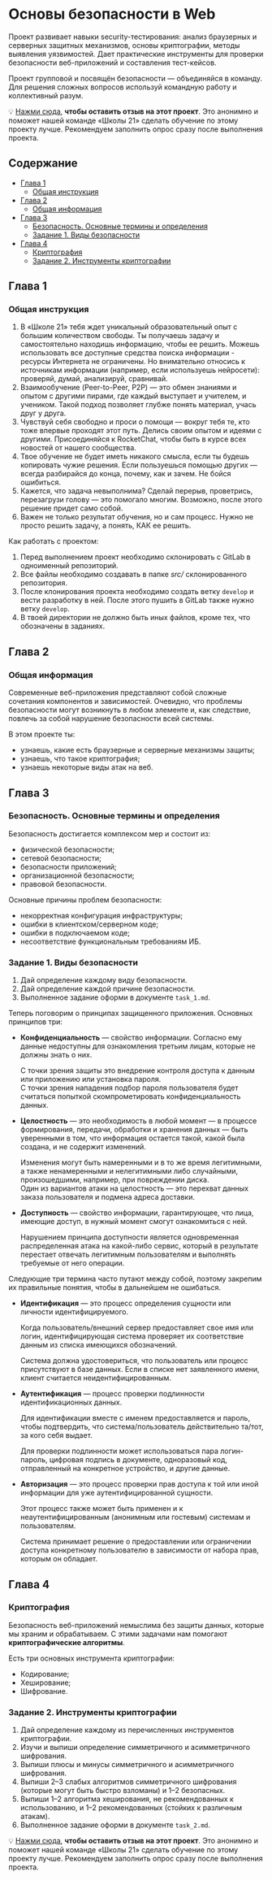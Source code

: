 # Основы безопасности в Web

Проект развивает навыки security-тестирования: анализ браузерных и серверных защитных механизмов, основы криптографии, методы выявления уязвимостей. Дает практические инструменты для проверки безопасности веб-приложений и составления тест-кейсов.

Проект групповой и посвящён безопасности — объединяйся в команду. Для решения сложных вопросов используй командную работу и коллективный разум.

💡 [Нажми сюда](https://new.oprosso.net/p/4cb31ec3f47a4596bc758ea1861fb624), **чтобы оставить отзыв на этот проект**. Это анонимно и поможет нашей команде «Школы 21» сделать обучение по этому проекту лучше. Рекомендуем заполнить опрос сразу после выполнения проекта.

## Содержание

  - [Глава 1](#глава-1)
    - [Общая инструкция](#общая-инструкция)
  - [Глава 2](#глава-2)
    - [Общая информация](#общая-информация)
  - [Глава 3](#глава-3)
    - [Безопасность. Основные термины и определения](#безопасность-основные-термины-и-определения)
    - [Задание 1. Виды безопасности](#задание-1-виды-безопасности)
  - [Глава 4](#глава-4)
    - [Криптография](#криптография)
    - [Задание 2. Инструменты криптографии](#задание-2-инструменты-криптографии)

## Глава 1
### Общая инструкция

1. В «Школе 21» тебя ждет уникальный образовательный опыт с большим количеством свободы. Ты получаешь задачу и самостоятельно находишь информацию, чтобы ее решить. Можешь использовать все доступные средства поиска информации - ресурсы Интернета не ограничены. Но внимательно относись к источникам информации (например, если используешь нейросети): проверяй, думай, анализируй, сравнивай. 
2. Взаимообучение (Peer-to-Peer, P2P) — это обмен знаниями и опытом с другими пирами, где каждый выступает и учителем, и учеником. Такой подход позволяет глубже понять материал, учась друг у друга.  
3. Чувствуй себя свободно и проси о помощи — вокруг тебя те, кто тоже впервые проходят этот путь. Делись своим опытом и идеями с другими. Присоединяйся к RocketChat, чтобы быть в курсе всех новостей от нашего сообщества.  
4. Твое обучение не будет иметь никакого смысла, если ты будешь копировать чужие решения. Если пользуешься помощью других — всегда разбирайся до конца, почему, как и зачем. Не бойся ошибиться.   
5. Кажется, что задача невыполнима? Сделай перерыв, проветрись, перезагрузи голову — это помогало многим. Возможно, после этого решение придет само собой.  
6. Важен не только результат обучения, но и сам процесс. Нужно не просто решить задачу, а понять, КАК ее решить. 
 

Как работать с проектом:

1. Перед выполнением проект необходимо склонировать с GitLab в одноименный репозиторий.
2. Все файлы необходимо создавать в папке *src/* склонированного репозитория.
3. После клонирования проекта необходимо создать ветку `develop` и вести разработку в ней. После этого пушить в GitLab также нужно ветку `develop`.
4. В твоей директории не должно быть иных файлов, кроме тех, что обозначены в заданиях.

## Глава 2
### Общая информация

Современные веб-приложения представляют собой сложные сочетания компонентов и зависимостей. Очевидно, что проблемы безопасности могут возникнуть в любом элементе и, как следствие, повлечь за собой нарушение безопасности всей системы.

В этом проекте ты:

- узнаешь, какие есть браузерные и серверные механизмы защиты;
- узнаешь, что такое криптография;
- узнаешь некоторые виды атак на веб.

## Глава 3
### Безопасность. Основные термины и определения

Безопасность достигается комплексом мер и состоит из:

- физической безопасности;
- сетевой безопасности;
- безопасности приложений;
- организационной безопасности;
- правовой безопасности.

Основные причины проблем безопасности:

- некорректная конфигурация инфраструктуры;
- ошибки в клиентском/серверном коде;
- ошибки в подключаемом коде;
- несоответствие функциональным требованиям ИБ.

### Задание 1. Виды безопасности

1. Дай определение каждому виду безопасности.
1. Дай определение каждой причине безопасности.
1. Выполненное задание оформи в документе `task_1.md`.

Теперь поговорим о принципах защищенного приложения. Основных принципов три:

- **Конфиденциальность** — свойство информации. Согласно ему данные недоступны для ознакомления третьим лицам, которые не должны знать о них.
  
  С точки зрения защиты это внедрение контроля доступа к данным или приложению или установка пароля. \
  С точки зрения нападения подбор пароля пользователя будет считаться попыткой скомпрометировать конфиденциальность данных.

- **Целостность** — это необходимость в любой момент — в процессе формирования, передачи, обработки и хранения данных — быть уверенными в том, что информация остается такой, какой была создана, и не содержит изменений.
  
  Изменения могут быть намеренными и в то же время легитимными, а также ненамеренными и нелегитимными либо случайными, произошедшими, например, при повреждении диска. \
  Один из вариантов атаки на целостность — это перехват данных заказа пользователя и подмена адреса доставки.

- **Доступность** — свойство информации, гарантирующее, что лица, имеющие доступ, в нужный момент смогут ознакомиться с ней.

  Нарушением принципа доступности является одновременная распределенная атака на какой-либо сервис, который в результате перестает отвечать легитимным пользователям и выполнять требуемые от него операции.

Следующие три термина часто путают между собой, поэтому закрепим их правильные понятия, чтобы в дальнейшем не ошибаться.

- **Идентификация** — это процесс определения сущности или личности идентифицируемого.

  Когда пользователь/внешний сервер предоставляет свое имя или логин, идентифицирующая система проверяет их соответствие данным из списка имеющихся обозначений.

  Система должна удостовериться, что пользователь или процесс присутствуют в базе данных. Если в списке нет заявленного имени, клиент считается неидентифицированным.

- **Аутентификация** — процесс проверки подлинности идентификационных данных.

  Для идентификации вместе с именем предоставляется и пароль, чтобы подтвердить, что система/пользователь действительно та/тот, за кого себя выдает.

  Для проверки подлинности может использоваться пара логин-пароль, цифровая подпись в документе, одноразовый код, отправленный на конкретное устройство, и другие данные.

- **Авторизация** — это процесс проверки прав доступа к той или иной информации для уже аутентифицированной сущности.

  Этот процесс также может быть применен и к неаутентифицированным (анонимным или гостевым) системам и пользователям.

  Система принимает решение о предоставлении или ограничении доступа конкретному пользователю в зависимости от набора прав, которым он обладает.

## Глава 4

### Криптография

Безопасность веб-приложений немыслима без защиты данных, которые мы храним и обрабатываем. С этими задачами нам помогают **криптографические алгоритмы**.

Есть три основных инструмента криптографии:

- Кодирование;
- Хеширование;
- Шифрование.

### Задание 2. Инструменты криптографии

1. Дай определение каждому из перечисленных инструментов криптографии.
1. Изучи и выпиши определение симметричного и асимметричного шифрования.
1. Выпиши плюсы и минусы симметричного и асимметричного шифрования.
1. Выпиши 2–3 слабых алгоритмов симметричного шифрования (которые могут быть быстро взломаны) и 1–2 безопасных.
1. Выпиши 1–2 алгоритма хеширования, не рекомендованных к использованию, и 1–2 рекомендованных (стойких к различным атакам).
2. Выполненное задание оформи в документе `task_2.md`.

💡 [Нажми сюда](https://new.oprosso.net/p/4cb31ec3f47a4596bc758ea1861fb624), **чтобы оставить отзыв на этот проект**. Это анонимно и поможет нашей команде «Школы 21» сделать обучение по этому проекту лучше. Рекомендуем заполнить опрос сразу после выполнения проекта.
